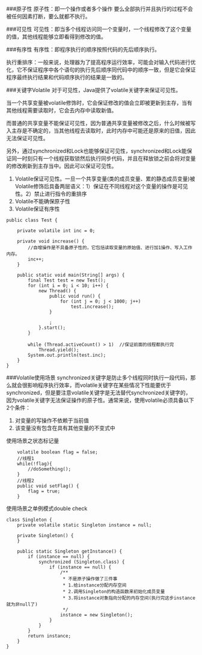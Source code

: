 ###原子性
原子性：即一个操作或者多个操作 要么全部执行并且执行的过程不会被任何因素打断，要么就都不执行。

###可见性
可见性：即当多个线程访问同一个变量时，一个线程修改了这个变量的值，其他线程能够立即看得到修改的值。

###有序性
有序性：即程序执行的顺序按照代码的先后顺序执行。

执行重排序：一般来说，处理器为了提高程序运行效率，可能会对输入代码进行优化，它不保证程序中各个语句的执行先后顺序同代码中的顺序一致，但是它会保证程序最终执行结果和代码顺序执行的结果是一致的。

###关键字Volatile
对于可见性，Java提供了volatile关键字来保证可见性。

当一个共享变量被volatile修饰时，它会保证修改的值会立即被更新到主存，当有其他线程需要读取时，它会去内存中读取新值。

而普通的共享变量不能保证可见性，因为普通共享变量被修改之后，什么时候被写入主存是不确定的，当其他线程去读取时，此时内存中可能还是原来的旧值，因此无法保证可见性。

另外，通过synchronized和Lock也能够保证可见性，synchronized和Lock能保证同一时刻只有一个线程获取锁然后执行同步代码，并且在释放锁之前会将对变量的修改刷新到主存当中。因此可以保证可见性。

1. Volatile保证可见性。一旦一个共享变量(类的成员变量、累的静态成员变量)被Volatile修饰后具备两层语义：1）保证在不同线程对这个变量的操作是可见性。2）禁止进行指令的重排序
2. Volatile不能确保原子性
3. Volatile保证有序性

```
public class Test {

    private volatile int inc = 0;

    private void increase() {
        //自增操作是不具备原子性的，它包括读取变量的原始值、进行加1操作、写入工作内存。
        inc++;
    }

    public static void main(String[] args) {
        final Test test = new Test();
        for (int i = 0; i < 10; i++) {
            new Thread() {
                public void run() {
                    for (int j = 0; j < 1000; j++)
                        test.increase();
                }

                ;
            }.start();
        }

        while (Thread.activeCount() > 1)  //保证前面的线程都执行完
            Thread.yield();
        System.out.println(test.inc);
    }
}
```

###Volatile使用场景
synchronized关键字是防止多个线程同时执行一段代码，那么就会很影响程序执行效率，而volatile关键字在某些情况下性能要优于synchronized，但是要注意volatile关键字是无法替代synchronized关键字的，因为volatile关键字无法保证操作的原子性。通常来说，使用volatile必须具备以下2个条件：
1. 对变量的写操作不依赖于当前值
2. 该变量没有包含在具有其他变量的不变式中

使用场景之状态标记量

```
    volatile boolean flag = false;
    //线程1
    while(!flag){
        //doSomething();
    }
    //线程2
    public void setFlag() {
        flag = true;
    }
```

使用场景之单例模式double check

```
class Singleton {
    private volatile static Singleton instance = null;

    private Singleton() {
    }

    public static Singleton getInstance() {
        if (instance == null) {
            synchronized (Singleton.class) {
                if (instance == null) {
                    /**
                     * 不是原子操作做了三件事
                     * 1.给instance分配内存空间
                     * 2.调用Singleton的构造函数来初始化成员变量
                     * 3.将instance对象指向分配的内存空间(执行完这步instance就为非null了)
                     */
                    instance = new Singleton();
                }
            }
        }
        return instance;
    }
}
```